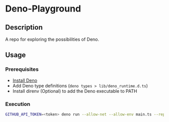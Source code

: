 # Deno-Playground
## Description
A repo for exploring the possibilities of Deno.

## Usage
### Prerequisites
- [Install Deno](https://deno.land/#installation)
- Add Deno type definitions (`deno types > lib/deno_runtime.d.ts`)
- Install direnv (Optional) to add the Deno executable to PATH

### Execution
```bash
GITHUB_API_TOKEN=<token> deno run --allow-net --allow-env main.ts --repoName=<repository name>
```